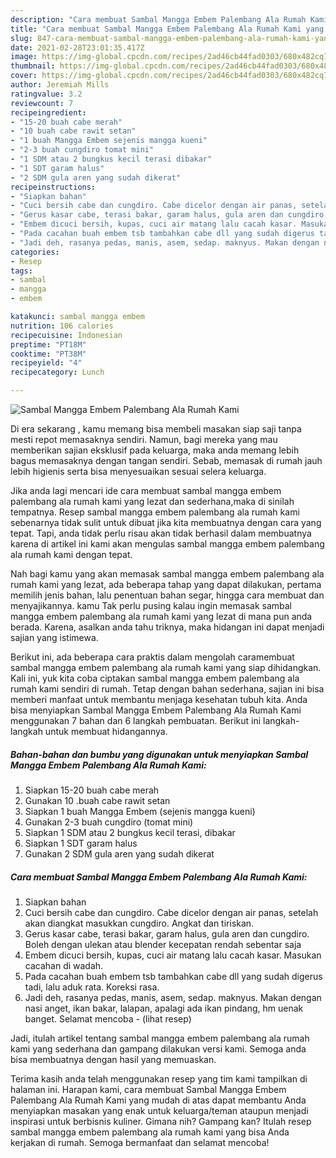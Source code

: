 ```yaml
---
description: "Cara membuat Sambal Mangga Embem Palembang Ala Rumah Kami yang enak dan Mudah Dibuat"
title: "Cara membuat Sambal Mangga Embem Palembang Ala Rumah Kami yang enak dan Mudah Dibuat"
slug: 847-cara-membuat-sambal-mangga-embem-palembang-ala-rumah-kami-yang-enak-dan-mudah-dibuat
date: 2021-02-28T23:01:35.417Z
image: https://img-global.cpcdn.com/recipes/2ad46cb44fad0303/680x482cq70/sambal-mangga-embem-palembang-ala-rumah-kami-foto-resep-utama.jpg
thumbnail: https://img-global.cpcdn.com/recipes/2ad46cb44fad0303/680x482cq70/sambal-mangga-embem-palembang-ala-rumah-kami-foto-resep-utama.jpg
cover: https://img-global.cpcdn.com/recipes/2ad46cb44fad0303/680x482cq70/sambal-mangga-embem-palembang-ala-rumah-kami-foto-resep-utama.jpg
author: Jeremiah Mills
ratingvalue: 3.2
reviewcount: 7
recipeingredient:
- "15-20 buah cabe merah"
- "10 buah cabe rawit setan"
- "1 buah Mangga Embem sejenis mangga kueni"
- "2-3 buah cungdiro tomat mini"
- "1 SDM atau 2 bungkus kecil terasi dibakar"
- "1 SDT garam halus"
- "2 SDM gula aren yang sudah dikerat"
recipeinstructions:
- "Siapkan bahan"
- "Cuci bersih cabe dan cungdiro. Cabe dicelor dengan air panas, setelah akan diangkat masukkan cungdiro. Angkat dan tiriskan."
- "Gerus kasar cabe, terasi bakar, garam halus, gula aren dan cungdiro. Boleh dengan ulekan atau blender kecepatan rendah sebentar saja"
- "Embem dicuci bersih, kupas, cuci air matang lalu cacah kasar. Masukan cacahan di wadah."
- "Pada cacahan buah embem tsb tambahkan cabe dll yang sudah digerus tadi, lalu aduk rata. Koreksi rasa."
- "Jadi deh, rasanya pedas, manis, asem, sedap. maknyus. Makan dengan nasi anget, ikan bakar, lalapan, apalagi ada ikan pindang, hm uenak banget. Selamat mencoba           (lihat resep)"
categories:
- Resep
tags:
- sambal
- mangga
- embem

katakunci: sambal mangga embem 
nutrition: 106 calories
recipecuisine: Indonesian
preptime: "PT18M"
cooktime: "PT38M"
recipeyield: "4"
recipecategory: Lunch

---
```



![Sambal Mangga Embem Palembang Ala Rumah Kami](https://img-global.cpcdn.com/recipes/2ad46cb44fad0303/680x482cq70/sambal-mangga-embem-palembang-ala-rumah-kami-foto-resep-utama.jpg)

Di era  sekarang , kamu memang bisa membeli masakan siap saji tanpa mesti repot memasaknya sendiri. Namun, bagi mereka yang mau memberikan sajian eksklusif pada keluarga, maka anda memang lebih bagus memasaknya dengan tangan sendiri. Sebab, memasak di rumah jauh lebih higienis serta bisa menyesuaikan sesuai selera keluarga.

Jika anda lagi mencari ide cara membuat sambal mangga embem palembang ala rumah kami yang lezat dan sederhana,maka di sinilah tempatnya. Resep sambal mangga embem palembang ala rumah kami  sebenarnya tidak sulit untuk dibuat jika kita membuatnya dengan cara yang tepat. Tapi, anda tidak perlu risau akan tidak berhasil dalam membuatnya 
karena di artikel ini kami akan mengulas sambal mangga embem palembang ala rumah kami dengan tepat.  



Nah bagi kamu yang akan memasak sambal mangga embem palembang ala rumah kami yang lezat, ada beberapa tahap yang dapat dilakukan, pertama memilih jenis bahan, lalu penentuan bahan segar, hingga cara membuat dan menyajikannya. kamu Tak perlu pusing kalau ingin memasak sambal mangga embem palembang ala rumah kami yang lezat di mana pun anda berada. Karena, asalkan anda  tahu triknya, maka hidangan ini dapat menjadi sajian yang istimewa.

Berikut ini, ada beberapa cara praktis  dalam mengolah caramembuat sambal mangga embem palembang ala rumah kami yang siap dihidangkan. Kali ini, yuk kita coba ciptakan sambal mangga embem palembang ala rumah kami sendiri di rumah. Tetap dengan bahan sederhana, sajian ini bisa memberi manfaat untuk membantu menjaga kesehatan tubuh kita. Anda bisa menyiapkan Sambal Mangga Embem Palembang Ala Rumah Kami menggunakan 7 bahan dan 6 langkah pembuatan. Berikut ini langkah-langkah untuk membuat hidangannya.

<!--inarticleads1-->

##### Bahan-bahan dan bumbu yang digunakan untuk menyiapkan Sambal Mangga Embem Palembang Ala Rumah Kami:

1. Siapkan 15-20 buah cabe merah
1. Gunakan 10 .buah cabe rawit setan
1. Siapkan 1 buah Mangga Embem (sejenis mangga kueni)
1. Gunakan 2-3 buah cungdiro (tomat mini)
1. Siapkan 1 SDM atau 2 bungkus kecil terasi, dibakar
1. Siapkan 1 SDT garam halus
1. Gunakan 2 SDM gula aren yang sudah dikerat




<!--inarticleads2-->

##### Cara membuat Sambal Mangga Embem Palembang Ala Rumah Kami:

1. Siapkan bahan
1. Cuci bersih cabe dan cungdiro. Cabe dicelor dengan air panas, setelah akan diangkat masukkan cungdiro. Angkat dan tiriskan.
1. Gerus kasar cabe, terasi bakar, garam halus, gula aren dan cungdiro. Boleh dengan ulekan atau blender kecepatan rendah sebentar saja
1. Embem dicuci bersih, kupas, cuci air matang lalu cacah kasar. Masukan cacahan di wadah.
1. Pada cacahan buah embem tsb tambahkan cabe dll yang sudah digerus tadi, lalu aduk rata. Koreksi rasa.
1. Jadi deh, rasanya pedas, manis, asem, sedap. maknyus. Makan dengan nasi anget, ikan bakar, lalapan, apalagi ada ikan pindang, hm uenak banget. Selamat mencoba -           (lihat resep)




Jadi, itulah artikel tentang  sambal mangga embem palembang ala rumah kami  yang sederhana dan gampang dilakukan versi kami. Semoga anda bisa membuatnya dengan hasil yang memuaskan. 

Terima kasih anda telah menggunakan resep yang tim kami tampilkan di halaman ini. Harapan kami, cara membuat  Sambal Mangga Embem Palembang Ala Rumah Kami yang mudah di atas dapat membantu Anda menyiapkan masakan yang enak untuk keluarga/teman ataupun menjadi inspirasi untuk berbisnis kuliner. Gimana nih? Gampang kan? Itulah resep sambal mangga embem palembang ala rumah kami yang bisa Anda kerjakan di rumah. Semoga bermanfaat dan selamat mencoba!

